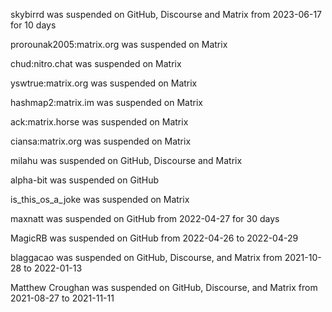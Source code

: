 skybirrd was suspended on GitHub, Discourse and Matrix from 2023-06-17 for 10 days

prorounak2005:matrix.org was suspended on Matrix

chud:nitro.chat was suspended on Matrix

yswtrue:matrix.org was suspended on Matrix

hashmap2:matrix.im was suspended on Matrix

ack:matrix.horse was suspended on Matrix

ciansa:matrix.org was suspended on Matrix

milahu was suspended on GitHub, Discourse and Matrix

alpha-bit was suspended on GitHub

is_this_os_a_joke was suspended on Matrix

maxnatt was suspended on GitHub from 2022-04-27 for 30 days

MagicRB was suspended on GitHub from 2022-04-26 to 2022-04-29

blaggacao was suspended on GitHub, Discourse, and Matrix from 2021-10-28 to 2022-01-13

Matthew Croughan was suspended on GitHub, Discourse, and Matrix from 2021-08-27 to 2021-11-11
